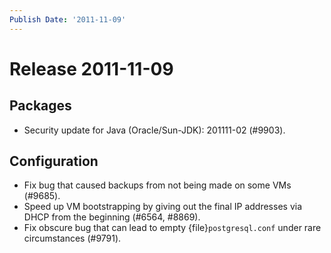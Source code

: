 ```yaml
---
Publish Date: '2011-11-09'
---
```


# Release 2011-11-09

## Packages

- Security update for Java (Oracle/Sun-JDK): 201111-02 (#9903).

## Configuration

- Fix bug that caused backups from not being made on some VMs (#9685).
- Speed up VM bootstrapping by giving out the final IP addresses via DHCP from
  the beginning (#6564, #8869).
- Fix obscure bug that can lead to empty {file}`postgresql.conf` under rare
  circumstances (#9791).
